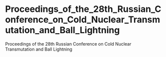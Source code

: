 # Proceedings_of_the_28th_Russian_Conference_on_Cold_Nuclear_Transmutation_and_Ball_Lightning
Proceedings of the 28th Russian Conference on Cold Nuclear Transmutation and Ball Lightning
